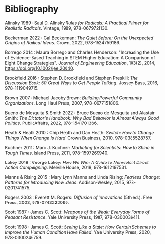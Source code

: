 # Bibliography

<span id="Alinsky1989">Alinsky 1989</span>
:   Saul D. Alinsky
    *Rules for Radicals: A Practical Primer for Realistic Radicals*.
    Vintage,
    1989,
    978-0679721130.

<span id="Beckerman2022">Beckerman 2022</span>
:   Gal Beckerman:
    *The Quiet Before: On the Unexpected Origins of Radical Ideas*.
    Crown,
    2022,
    978-1524759186.

<span id="Borrego2014">Borrego 2014</span>
:   Maura Borrego and Charles Henderson:
    "Increasing the Use of Evidence-Based Teaching in STEM Higher Education: A Comparison of Eight Change Strategies".
    *Journal of Engineering Education*,
    103(2),
    2014,
    <https://doi.org/10.1002/jee.20040>.

<span id="Brookfield2016">Brookfield 2016</span>
:   Stephen D. Brookfield and Stephen Preskill:
    *The Discussion Book: 50 Great Ways to Get People Talking*.
    Jossey-Bass,
    2016,
    978-1119049715.

<span id="Brown2007">Brown 2007</span>
:   Michael Jacoby Brown:
    *Building Powerful Community Organizations*.
    Long Haul Press,
    2007,
    978-0977151806.

<span id="Bueno2022">Bueno de Mesquita & Smith 2022</span>
:   Bruce Bueno de Mesquita and Alastair Smith:
    *The Dictator's Handbook: Why Bad Behavior is Almost Always Good Politics*.
    PublicAffairs,
    2022,
    978-1541701366.

<span id="Heath2010">Heath & Heath 2010</span>
:   Chip Heath and Dan Heath:
    *Switch: How to Change Things When Change Is Hard*.
    Crown Business,
    2010,
    978-0385528757.

<span id="Kuchner2011">Kuchner 2011</span>
:   Marc J. Kuchner:
    *Marketing for Scientists: How to Shine in Tough Times*.
    Island Press,
    2011,
    978-1597269940.

<span id="Lakey2018">Lakey 2018</span>
:   George Lakey:
    *How We Win: A Guide to Nonviolent Direct Action Campaigning*.
    Melville House,
    2018,
    978-1612197531.

<span id="Manns2015">Manns & Rising 2015</span>
:   Mary Lynn Manns and Linda Rising:
    *Fearless Change: Patterns for Introducing New Ideas*.
    Addison-Wesley,
    2015,
    978-0201741575.

<span id="Rogers2003">Rogers 2003</span>
:   Everett M. Rogers:
    *Diffusion of Innovations*
    (5th ed.).
    Free Press,
    2003,
    978-0743222099.

<span id="Scott1987">Scott 1987</span>
:   James C. Scott:
    *Weapons of the Weak: Everyday Forms of Peasant Resistance*.
    Yale University Press,
    1987,
    978-0300036411.

<span id="Scott1998">Scott 1998</span>
:   James C. Scott:
    *Seeing Like a State: How Certain Schemes to Improve the Human Condition Have Failed*.
    Yale University Press,
    2020,
    978-0300246759.

